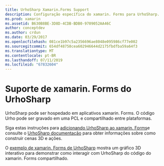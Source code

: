```yaml
---
title: UrhoSharp Xamarin.Forms Support
description: Configuração específica do xamarin. Forms para UrhoSharp.
ms.prod: xamarin
ms.assetid: B630B8BE-3D8D-4CDB-BDB0-9709052AA46C
author: conceptdev
ms.author: crdun
ms.date: 03/29/2017
ms.openlocfilehash: 081ce1b97c5a2356696ae8048e095986cf77e002
ms.sourcegitcommit: 654df48758cea602946644d2175fbdfba59a64f3
ms.translationtype: MT
ms.contentlocale: pt-BR
ms.lasthandoff: 07/11/2019
ms.locfileid: "67832604"
---
```

# <a name="urhosharp-xamarinforms-support"></a>Suporte de xamarin. Forms do UrhoSharp

UrhoSharp pode ser hospedado em aplicativos xamarin. Forms. O código Urho pode ser gravado em uma PCL e compartilhado entre plataformas.

Siga estas instruções para [adicionando UrhoSharp ao xamarin. Forms](~/xamarin-forms/user-interface/graphics/urhosharp.md)e consulte o [UrhoSharp documentação](~/graphics-games/urhosharp/using.md) para obter informações sobre como construir cenas 3D e ações.

O [exemplo de xamarin. Forms de UrhoSharp](https://github.com/xamarin/urho-samples/tree/master/FormsSample) mostra um gráfico 3D interativo para demonstrar como interagir com UrhoSharp do código do xamarin. Forms compartilhado.
